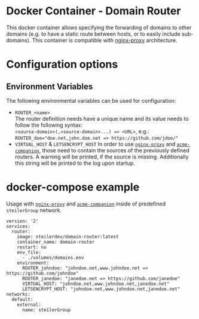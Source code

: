 # Docker Container - Domain Router
This docker container allows specifying the forwarding of domains to other domains (e.g. to have a static route between hosts, or to easily include sub-domains). This container is compatible with [nginx-proxy](https://github.com/nginx-proxy/nginx-proxy) architecture.

# Configuration options
## Environment Variables
The following environmental variables can be used for configuration:

 - `ROUTER_<name>`  
    The router definition needs have a unique name and its value needs to follow the following syntax:   
    `<source-domain>(,<source-domain>...) => <URL>`, e.g.: `ROUTER_doe="doe.net,john.doe.net => https://github.com/jdoe/"`
 - `VIRTUAL_HOST` & `LETSENCRYPT_HOST`
    In order to use [`nginx-proxy`](https://github.com/nginx-proxy/nginx-proxy) and [`acme-companion`](https://github.com/nginx-proxy/acme-companion), those need to contain the sources of the previously defined routers. A warning will be printed, if the source is missing. Additionally this string will be printed to the log upon startup.

# docker-compose example
Usage with [`nginx-proxy`](https://github.com/nginx-proxy/nginx-proxy) and [`acme-companion`](https://github.com/nginx-proxy/acme-companion) inside of predefined `steilerGroup` network.

```
version: '2'
services:
  router:
    image: steilerdev/domain-router:latest
    container_name: domain-router
    restart: no
    env_file:
      - ./volumes/domains.env
    environment:
      ROUTER_johndoe: "johndoe.net,www.johndoe.net => https://github.com/johndoe"
      ROUTER_janedoe: "janedoe.net => https://github.com/janedoe"
      VIRTUAL_HOST: "johndoe.net,www.johndoe.net,janedoe.net"
      LETSENCRYPT_HOST: "johndoe.net,www.johndoe.net,janedoe.net"
networks:
  default:
    external:
      name: steilerGroup
```